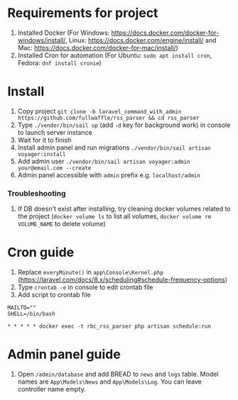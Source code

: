 # Requirements for project
1. Installed Docker (For Windows: https://docs.docker.com/docker-for-windows/install/, Linux: https://docs.docker.com/engine/install/ and Mac: https://docs.docker.com/docker-for-mac/install/)
2. Installed Cron for automation (For Ubuntu: `sudo apt install cron`, Fedora: `dnf install cronie`)
# Install 
1. Copy project `git clone -b laravel_command_with_admin https://github.com/fullwaffle/rss_parser && cd rss_parser`
2. Type `./vendor/bin/sail up` (add `-d` key for background work)  in console to launch server instance
3. Wait for it to finish
4. Install admin panel and run migrations `./vendor/bin/sail artisan voyager:install`
5. Add admin user `./vendor/bin/sail artisan voyager:admin your@email.com --create`
6. Admin panel accessible with `admin` prefix e.g. `localhost/admin`
### Troubleshooting
1. If DB doesn't exist after installing, try cleaning docker volumes related to the project (`docker volume ls` to list all volumes, `docker volume rm VOLUME_NAME` to delete volume)
# Cron guide
1. Replace `everyMinute()` in `app\Console\Kernel.php` (https://laravel.com/docs/8.x/scheduling#schedule-frequency-options)
2. Type `crontab -e` in console to edit crontab file
3. Add script to crontab file
```
MAILTO=""
SHELL=/bin/bash

* * * * * docker exec -t rbc_rss_parser php artisan schedule:run
```
# Admin panel guide
1. Open `/admin/database` and add BREAD to `news` and `logs` table. Model names are `App\Models\News` and `App\Models\Log`. You can leave controller name empty.
